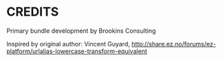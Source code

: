 CREDITS
=======

Primary bundle development by Brookins Consulting

Inspired by original author: Vincent Guyard, http://share.ez.no/forums/ez-platform/urlalias-lowercase-transform-equivalent
